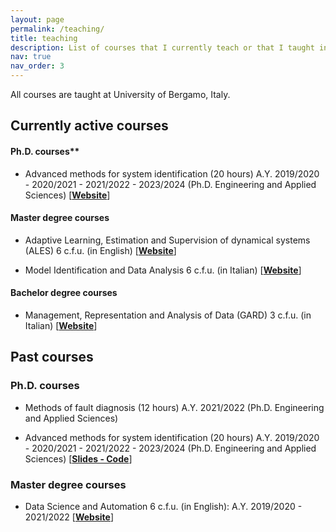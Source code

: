 ```yaml
---
layout: page
permalink: /teaching/
title: teaching
description: List of courses that I currently teach or that I taught in the past.
nav: true
nav_order: 3
---
```


All courses are taught at University of Bergamo, Italy.


## Currently active courses

#### Ph.D. courses**
* Advanced methods for system identification (20 hours) A.Y. 2019/2020 - 2020/2021 - 2021/2022 - 2023/2024 (Ph.D. Engineering and Applied Sciences)
[[**Website**](https://cal.unibg.it/courses/ph-d-course-advanced-methods-for-system-identification/#)]



#### Master degree courses
* Adaptive Learning, Estimation and Supervision of dynamical systems (ALES) 6 c.f.u. (in English) [[**Website**](https://cal.unibg.it/courses/adaptive-learning-estimation-and-supervision-of-dynamical-systems/)]

* Model Identification and Data Analysis 6 c.f.u. (in Italian) [[**Website**](https://cal.unibg.it/cal/courses/identificazione-dei-modelli-e-analisi-dei-dati-modulo-6-cfu/)]


#### Bachelor degree courses
* Management, Representation and Analysis of Data (GARD) 3 c.f.u. (in Italian) [[**Website**](https://cal.unibg.it/courses/gestione-analisi-e-rappresentazione-dei-dati/)]






## Past courses

### Ph.D. courses
* Methods of fault diagnosis (12 hours) A.Y. 2021/2022 (Ph.D. Engineering and Applied Sciences)

* Advanced methods for system identification (20 hours) A.Y. 2019/2020 - 2020/2021 - 2021/2022 - 2023/2024 (Ph.D. Engineering and Applied Sciences)
[[**Slides - Code**](https://cal.unibg.it/courses/ph-d-course-advanced-methods-for-system-identification/#)]


### Master degree courses
* Data Science and Automation 6 c.f.u. (in English): A.Y. 2019/2020 - 2021/2022 [[**Website**](https://cal.unibg.it/courses/data-science-and-automation/)]

